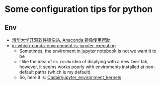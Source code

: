 # Some configuration tips for python


## Env

* [清华大学开源软件镜像站, Anaconda 镜像使用帮助](https://mirrors.tuna.tsinghua.edu.cn/help/anaconda/)
* [in-which-conda-environment-is-jupyter-executing](https://stackoverflow.com/questions/37085665/in-which-conda-environment-is-jupyter-executing)
    - Sometimes, the enviroment in jupyter notebook is not we want it to be
    - I like the idea of `nb_conda` idea of displying with a new `Cond` tab, however, it seems works poorly with enviroments installed at non-default paths (which is my default)
    - So, here it is: [Cadair/jupyter_environment_kernels](https://github.com/Cadair/jupyter_environment_kernels)

